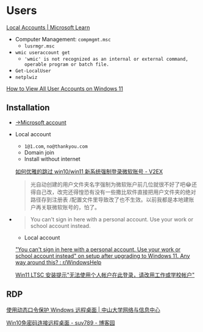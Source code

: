 # Users
[Local Accounts | Microsoft Learn](https://learn.microsoft.com/en-us/windows/security/identity-protection/access-control/local-accounts)

- Computer Management: `compmgmt.msc`
  - `lusrmgr.msc`
- `wmic useraccount get`
  - `'wmic' is not recognized as an internal or external command, operable program or batch file.`
- `Get-LocalUser`
- `netplwiz`

[How to View All User Accounts on Windows 11](https://www.howtogeek.com/how-to-view-all-user-accounts-on-windows-11/)

## Installation
- [→Microsoft account](Microsoft.md)

- Local account
  - `1@1.com`, `no@thankyou.com`
  - Domain join
  - Install without internet

  [如何优雅的跳过 win10/win11 新系统强制登录微软账号 - V2EX](https://www.v2ex.com/t/940889)
  > 光自动创建的用户文件夹名字强制为微软账户前几位就很不好了吧😂还得自己改，改完还得惶恐有没有一些撒比软件直接把用户文件夹的绝对路径存到注册表 /配置文件里导致改了也不生效。以前我都是本地建账户再关联微软账号的，怕了。

- > You can't sign in here with a personal account. Use your work or school account instead.
  - Local account

  ["You can't sign in here with a personal account. Use your work or school account instead" on setup after upgrading to Windows 11. Any way around this? : r/WindowsHelp](https://www.reddit.com/r/WindowsHelp/comments/104rjr7/you_cant_sign_in_here_with_a_personal_account_use/)

  [Win11 LTSC 安装提示"无法使用个人帐户在此登录，请改用工作或学校帐户"](https://techzhi.com/143.htm)

## RDP
[使用动态口令保护 Windows 远程桌面 | 中山大学网络与信息中心](https://inc.sysu.edu.cn/article/1050)

[Win10免密码连接远程桌面 - suv789 - 博客园](https://www.cnblogs.com/suv789/p/17939652)
